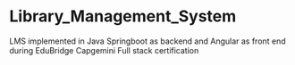 # Library_Management_System
LMS implemented in Java Springboot as backend and Angular as front end during EduBridge Capgemini Full stack certification
